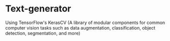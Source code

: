 # Text-generator
Using TensorFlow's KerasCV (A library of modular components for common computer vision tasks such as data augmentation, classification, object detection, segmentation, and more) 
